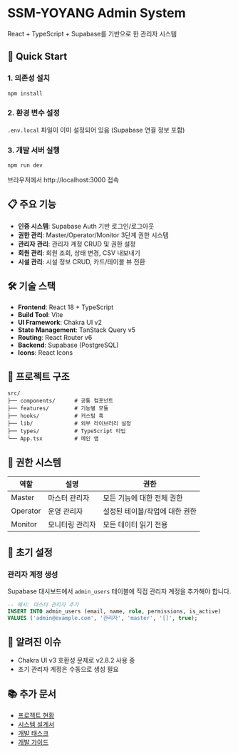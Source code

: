 # SSM-YOYANG Admin System

React + TypeScript + Supabase를 기반으로 한 관리자 시스템

## 🚀 Quick Start

### 1. 의존성 설치
```bash
npm install
```

### 2. 환경 변수 설정
`.env.local` 파일이 이미 설정되어 있음 (Supabase 연결 정보 포함)

### 3. 개발 서버 실행
```bash
npm run dev
```

브라우저에서 http://localhost:3000 접속

## 📋 주요 기능

- **인증 시스템**: Supabase Auth 기반 로그인/로그아웃
- **권한 관리**: Master/Operator/Monitor 3단계 권한 시스템
- **관리자 관리**: 관리자 계정 CRUD 및 권한 설정
- **회원 관리**: 회원 조회, 상태 변경, CSV 내보내기
- **시설 관리**: 시설 정보 CRUD, 카드/테이블 뷰 전환

## 🛠 기술 스택

- **Frontend**: React 18 + TypeScript
- **Build Tool**: Vite
- **UI Framework**: Chakra UI v2
- **State Management**: TanStack Query v5
- **Routing**: React Router v6
- **Backend**: Supabase (PostgreSQL)
- **Icons**: React Icons

## 📁 프로젝트 구조

```
src/
├── components/      # 공통 컴포넌트
├── features/        # 기능별 모듈
├── hooks/           # 커스텀 훅
├── lib/             # 외부 라이브러리 설정
├── types/           # TypeScript 타입
└── App.tsx          # 메인 앱

```

## 🔐 권한 시스템

| 역할 | 설명 | 권한 |
|------|------|------|
| Master | 마스터 관리자 | 모든 기능에 대한 전체 권한 |
| Operator | 운영 관리자 | 설정된 테이블/작업에 대한 권한 |
| Monitor | 모니터링 관리자 | 모든 데이터 읽기 전용 |

## 📝 초기 설정

### 관리자 계정 생성
Supabase 대시보드에서 `admin_users` 테이블에 직접 관리자 계정을 추가해야 합니다.

```sql
-- 예시: 마스터 관리자 추가
INSERT INTO admin_users (email, name, role, permissions, is_active)
VALUES ('admin@example.com', '관리자', 'master', '[]', true);
```

## 🐛 알려진 이슈

- Chakra UI v3 호환성 문제로 v2.8.2 사용 중
- 초기 관리자 계정은 수동으로 생성 필요

## 📚 추가 문서

- [프로젝트 현황](./PROJECT_STATUS.md)
- [시스템 설계서](./SYSTEM_DESIGN.md)
- [개발 태스크](./DEVELOPMENT_TASKS.md)
- [개발 가이드](./DEVELOPMENT_PROMPT.md)